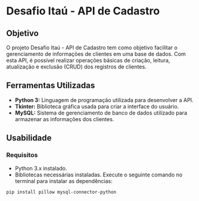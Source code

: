# Desafio Itaú - API de Cadastro

## Objetivo

O projeto Desafio Itaú - API de Cadastro tem como objetivo facilitar o gerenciamento de informações de clientes em uma base de dados. Com esta API, é possível realizar operações básicas de criação, leitura, atualização e exclusão (CRUD) dos registros de clientes.

## Ferramentas Utilizadas

- **Python 3:** Linguagem de programação utilizada para desenvolver a API.
- **Tkinter:** Biblioteca gráfica usada para criar a interface do usuário.
- **MySQL:** Sistema de gerenciamento de banco de dados utilizado para armazenar as informações dos clientes.

## Usabilidade

### Requisitos

- Python 3.x instalado.
- Bibliotecas necessárias instaladas. Execute o seguinte comando no terminal para instalar as dependências:

```bash
pip install pillow mysql-connector-python
